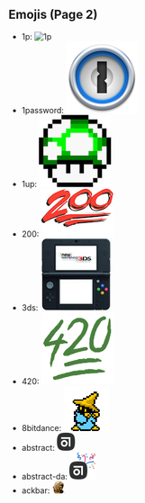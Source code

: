 
## Emojis (Page 2)

* 1p: ![1p](output/1p)
* 1password: ![1password](output/1password.png)
* 1up: ![1up](output/1up.png)
* 200: ![200](output/200.jpg)
* 3ds: ![3ds](output/3ds.jpg)
* 420: ![420](output/420.png)
* 8bitdance: ![8bitdance](output/8bitdance.gif)
* abstract: ![abstract](output/abstract.png)
* abstract-da: ![abstract-da](output/abstract-da.png)
* ackbar: ![ackbar](output/ackbar.png)
